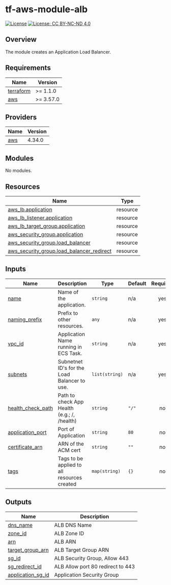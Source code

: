 # tf-aws-module-alb

[![License](https://img.shields.io/badge/License-Apache_2.0-blue.svg)](https://opensource.org/licenses/Apache-2.0)
[![License: CC BY-NC-ND 4.0](https://img.shields.io/badge/License-CC_BY--NC--ND_4.0-lightgrey.svg)](https://creativecommons.org/licenses/by-nc-nd/4.0/)

## Overview

The module creates an Application Load Balancer.

<!-- BEGINNING OF PRE-COMMIT-TERRAFORM DOCS HOOK -->
## Requirements

| Name | Version |
|------|---------|
| <a name="requirement_terraform"></a> [terraform](#requirement\_terraform) | >= 1.1.0 |
| <a name="requirement_aws"></a> [aws](#requirement\_aws) | >= 3.57.0 |

## Providers

| Name | Version |
|------|---------|
| <a name="provider_aws"></a> [aws](#provider\_aws) | 4.34.0 |

## Modules

No modules.

## Resources

| Name | Type |
|------|------|
| [aws_lb.application](https://registry.terraform.io/providers/hashicorp/aws/latest/docs/resources/lb) | resource |
| [aws_lb_listener.application](https://registry.terraform.io/providers/hashicorp/aws/latest/docs/resources/lb_listener) | resource |
| [aws_lb_target_group.application](https://registry.terraform.io/providers/hashicorp/aws/latest/docs/resources/lb_target_group) | resource |
| [aws_security_group.application](https://registry.terraform.io/providers/hashicorp/aws/latest/docs/resources/security_group) | resource |
| [aws_security_group.load_balancer](https://registry.terraform.io/providers/hashicorp/aws/latest/docs/resources/security_group) | resource |
| [aws_security_group.load_balancer_redirect](https://registry.terraform.io/providers/hashicorp/aws/latest/docs/resources/security_group) | resource |

## Inputs

| Name | Description | Type | Default | Required |
|------|-------------|------|---------|:--------:|
| <a name="input_name"></a> [name](#input\_name) | Name of the application. | `string` | n/a | yes |
| <a name="input_naming_prefix"></a> [naming\_prefix](#input\_naming\_prefix) | Prefix to other resources. | `any` | n/a | yes |
| <a name="input_vpc_id"></a> [vpc\_id](#input\_vpc\_id) | Application Name running in ECS Task. | `string` | n/a | yes |
| <a name="input_subnets"></a> [subnets](#input\_subnets) | Subnetnet ID's for the Load Balancer to use. | `list(string)` | n/a | yes |
| <a name="input_health_check_path"></a> [health\_check\_path](#input\_health\_check\_path) | Path to check App Health (e.g.; /, /health) | `string` | `"/"` | no |
| <a name="input_application_port"></a> [application\_port](#input\_application\_port) | Port of Application | `string` | `80` | no |
| <a name="input_certificate_arn"></a> [certificate\_arn](#input\_certificate\_arn) | ARN of the ACM cert | `string` | `""` | no |
| <a name="input_tags"></a> [tags](#input\_tags) | Tags to be applied to all resources created | `map(string)` | `{}` | no |

## Outputs

| Name | Description |
|------|-------------|
| <a name="output_dns_name"></a> [dns\_name](#output\_dns\_name) | ALB DNS Name |
| <a name="output_zone_id"></a> [zone\_id](#output\_zone\_id) | ALB Zone ID |
| <a name="output_arn"></a> [arn](#output\_arn) | ALB ARN |
| <a name="output_target_group_arn"></a> [target\_group\_arn](#output\_target\_group\_arn) | ALB Target Group ARN |
| <a name="output_sg_id"></a> [sg\_id](#output\_sg\_id) | ALB Security Group, Allow 443 |
| <a name="output_sg_redirect_id"></a> [sg\_redirect\_id](#output\_sg\_redirect\_id) | ALB Allow port 80 redirect to 443 |
| <a name="output_application_sg_id"></a> [application\_sg\_id](#output\_application\_sg\_id) | Application Security Group |
<!-- END OF PRE-COMMIT-TERRAFORM DOCS HOOK -->
